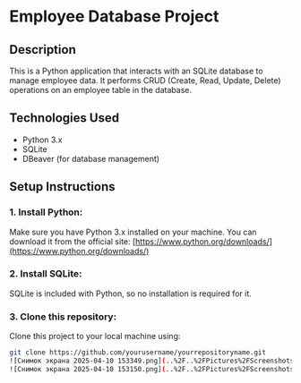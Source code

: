 # Employee Database Project

## Description
This is a Python application that interacts with an SQLite database to manage employee data. It performs CRUD (Create, Read, Update, Delete) operations on an employee table in the database. 

## Technologies Used
- Python 3.x
- SQLite
- DBeaver (for database management)

## Setup Instructions

### 1. Install Python:
Make sure you have Python 3.x installed on your machine. You can download it from the official site:
[https://www.python.org/downloads/](https://www.python.org/downloads/)

### 2. Install SQLite:
SQLite is included with Python, so no installation is required for it.

### 3. Clone this repository:
Clone this project to your local machine using:
```bash
git clone https://github.com/yourusername/yourrepositoryname.git
![Снимок экрана 2025-04-10 153349.png](..%2F..%2FPictures%2FScreenshots%2F%3F%3F%3F%3F%3F%3F%20%3F%3F%3F%3F%3F%3F%202025-04-10%20153349.png)![Снимок экрана 2025-04-10 153150.png](..%2F..%2FPictures%2FScreenshots%2F%3F%3F%3F%3F%3F%3F%20%3F%3F%3F%3F%3F%3F%202025-04-10%20153150.png)
![Снимок экрана 2025-04-10 153150.png](..%2F..%2FPictures%2FScreenshots%2F%3F%3F%3F%3F%3F%3F%20%3F%3F%3F%3F%3F%3F%202025-04-10%20153150.png)
